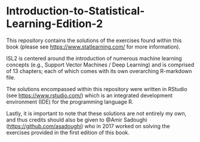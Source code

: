 # Introduction-to-Statistical-Learning-Edition-2

This repository contains the solutions of the exercises found within this book (please see https://www.statlearning.com/ for more information).

ISL2 is centered around the introduction of numerous machine learning concepts (e.g., Support Vector Machines / Deep Learning) and is comprised of 13 chapters; each of which comes with its own overarching R-markdown file.

The solutions encompassed within this repository were written in RStudio (see https://www.rstudio.com/) which is an integrated development environment (IDE) for the programming language R.

Lastly, it is important to note that these solutions are not entirely my own, and thus credits should also be given to @Amir Sadoughi (https://github.com/asadoughi) who in 2017 worked on solving the exercises provided in the first edition of this book. 


